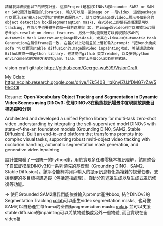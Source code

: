 
```
請幫我詳細規劃以下的研究計畫. 這個Project是基於DINOv3跟Grounded SAM2 or SAM or SAM2跟其他需要的libraries. 輸入可以是一張image or 一段video. 這個package可以實現user輸入text譬如"穿藍色衣服的人", 就可以在image或video上顯示多個符合的object detection box跟segmentaqtion masks, 在video上即使有遮擋還是可以tracking, 在影片中也要維持跨幀一致的遮罩與 ID. 在image跟video也可以根據text顯示High-resolution dense features. 另外一個功能就是可以實現類似SAM的Automatic Mask Generation在image跟video上, 尤其在video上的Automatic Mask Generation在每個frame要一致. 在基於以上功能並加上譬如輸入prompt: "把bench換成sofa "可以實現stable diffusion的image跟video inpainting功能. 希望這是放在Github做成一個python library. 也請提供github 英文readme, 以及安裝python environment的方便方法譬如yaml file. 並附上兩個colab範例程式碼. 

```

vision-craft github: https://github.com/George-wu509/VisionCraft

My Colab: https://colab.research.google.com/drive/1Zk540B_ItqKnylZUJfDMG7vZaV595OC6

Resume:
**Open-Vocabulary Object Tracking and Segmentation in Dynamic Video Scenes using DINOv3:**
**使用DINOv3在動態視訊場景中實現開放詞彙目標追蹤和分割** 

Architected and developed a unified Python library for multi-task zero-shot video understanding by integrating the self-supervised model DINOv3 with state-of-the-art foundation models (Grounding DINO, SAM2, Stable Diffusion). Built an end-to-end platform that transforms prompts into complex visual tasks, supporting robust multi-object video tracking with occlusion handling, automatic segmentation mask generation, and generative video inpainting.

設計並開發了一個統一的Python庫，用於實現多任務零樣本視訊理解，該庫整合了自監督模型DINOv3和一系列領先的基模型（Grounding DINO、SAM2、Stable Diffusion）。該平台能夠將用戶輸入的提示訊息轉化為複雜的視覺任務，支援穩健的多目標視訊追蹤（包括遮擋處理）、自動分割遮罩生成以及生成式視訊修復等功能。

-> 
使用Grounded SAM2讓我們能依據輸入prompt產生bbox, 結合DINOv3的Segmentation Tracking [colab](https://github.com/facebookresearch/dinov3/blob/main/notebooks/segmentation_tracking.ipynb)可以產生video segmentation masks,  也可像SAM可以自動產生每frame的全自動segmentation masks [colab](https://colab.research.google.com/github/facebookresearch/sam2/blob/main/notebooks/automatic_mask_generator_example.ipynb). 並可以支援stable diffusion的inpainting可以將某物體換成另外一個物體, 而且實現在全video裡











